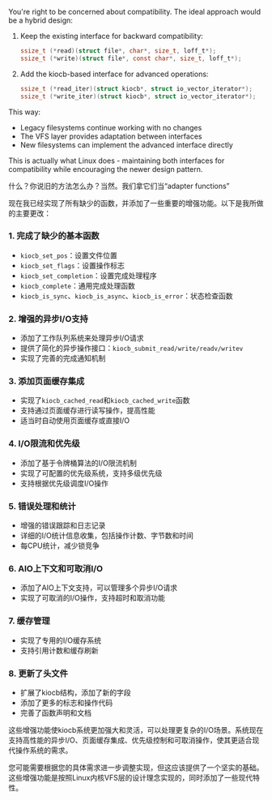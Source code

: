 You're right to be concerned about compatibility. The ideal approach would be a hybrid design:

1. Keep the existing interface for backward compatibility:
   ```c
   ssize_t (*read)(struct file*, char*, size_t, loff_t*);
   ssize_t (*write)(struct file*, const char*, size_t, loff_t*);
   ```

2. Add the kiocb-based interface for advanced operations:
   ```c
   ssize_t (*read_iter)(struct kiocb*, struct io_vector_iterator*);
   ssize_t (*write_iter)(struct kiocb*, struct io_vector_iterator*);
   ```

This way:
- Legacy filesystems continue working with no changes
- The VFS layer provides adaptation between interfaces
- New filesystems can implement the advanced interface directly

This is actually what Linux does - maintaining both interfaces for compatibility while encouraging the newer design pattern.


什么？你说旧的方法怎么办？当然。我们拿它们当“adapter functions”


现在我已经实现了所有缺少的函数，并添加了一些重要的增强功能。以下是我所做的主要更改：

### 1. 完成了缺少的基本函数
- `kiocb_set_pos`：设置文件位置
- `kiocb_set_flags`：设置操作标志
- `kiocb_set_completion`：设置完成处理程序
- `kiocb_complete`：通用完成处理函数
- `kiocb_is_sync`、`kiocb_is_async`、`kiocb_is_error`：状态检查函数

### 2. 增强的异步I/O支持
- 添加了工作队列系统来处理异步I/O请求
- 提供了简化的异步操作接口：`kiocb_submit_read/write/readv/writev`
- 实现了完善的完成通知机制

### 3. 添加页面缓存集成
- 实现了`kiocb_cached_read`和`kiocb_cached_write`函数
- 支持通过页面缓存进行读写操作，提高性能
- 适当时自动使用页面缓存或直接I/O

### 4. I/O限流和优先级
- 添加了基于令牌桶算法的I/O限流机制
- 实现了可配置的优先级系统，支持多级优先级
- 支持根据优先级调度I/O操作

### 5. 错误处理和统计
- 增强的错误跟踪和日志记录
- 详细的I/O统计信息收集，包括操作计数、字节数和时间
- 每CPU统计，减少锁竞争

### 6. AIO上下文和可取消I/O
- 添加了AIO上下文支持，可以管理多个异步I/O请求
- 实现了可取消的I/O操作，支持超时和取消功能

### 7. 缓存管理
- 实现了专用的I/O缓存系统
- 支持引用计数和缓存刷新

### 8. 更新了头文件
- 扩展了kiocb结构，添加了新的字段
- 添加了更多的标志和操作代码
- 完善了函数声明和文档

这些增强功能使kiocb系统更加强大和灵活，可以处理更复杂的I/O场景。系统现在支持高性能的异步I/O、页面缓存集成、优先级控制和可取消操作，使其更适合现代操作系统的需求。

您可能需要根据您的具体需求进一步调整实现，但这应该提供了一个坚实的基础。这些增强功能是按照Linux内核VFS层的设计理念实现的，同时添加了一些现代特性。